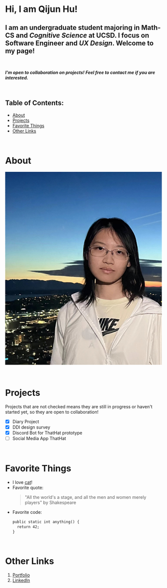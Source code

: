 # Hi, I am Qijun Hu!

## I am an undergraduate student majoring in **Math-CS** and *Cognitive Science* at UCSD. I focus on **Software Engineer** and *UX Design*. Welcome to my page!

<br/>

***I'm open to collaboration on projects! Feel free to contact me if you are interested.***

<br/>

## Table of Contents:
- [About](#about)
- [Projects](#projects)
- [Favorite Things](#favorite-things)
- [Other Links](#other-links)

<br/>

# About
![image](image1.jpeg)

<br/>

# Projects
Projects that are not checked means they are still in progress or haven't started yet, so they are open to collaboration!
- [x] Diary Project
- [x] DDI design survey
- [x] Discord Bot for ThatHat prototype
- [ ] Social Media App ThatHat

<br/>

# Favorite Things
- I love [cat](image2.webp)!
- Favorite quote:
  >"All the world's a stage, and all the men and women merely players" by Shakespeare
- Favorite code:
  ```
  public static int anything() {
    return 42;
  }
  ```

<br/>

# Other Links
1. [Portfolio](https://www.huqijun-mary.com/)
2. [LinkedIn](https://www.linkedin.com/in/qijun-hu-088669236/)
